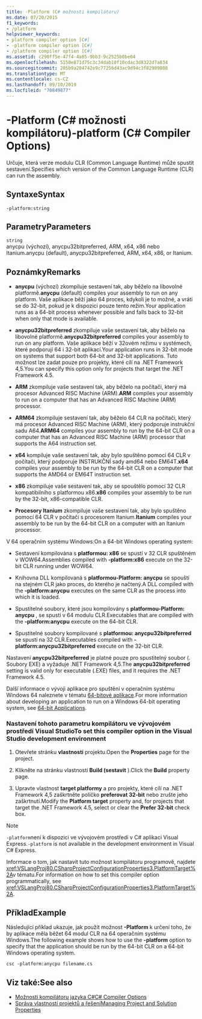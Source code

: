 ```yaml
---
title: -Platform (C# možnosti kompilátoru)
ms.date: 07/20/2015
f1_keywords:
- /platform
helpviewer_keywords:
- platform compiler option [C#]
- -platform compiler option [C#]
- /platform compiler option [C#]
ms.assetid: c290ff5e-47f4-4a85-9bb3-9c2525b0be04
ms.openlocfilehash: 5150e871d75c3c34dab10f10cdac3d8322d7a834
ms.sourcegitcommit: 205b9a204742e9c77256d43ac9d94c3f82909808
ms.translationtype: MT
ms.contentlocale: cs-CZ
ms.lasthandoff: 09/10/2019
ms.locfileid: "70849877"
---
```

# <a name="-platform-c-compiler-options"></a><span data-ttu-id="84f3f-102">-Platform (C# možnosti kompilátoru)</span><span class="sxs-lookup"><span data-stu-id="84f3f-102">-platform (C# Compiler Options)</span></span>

<span data-ttu-id="84f3f-103">Určuje, která verze modulu CLR (Common Language Runtime) může spustit sestavení.</span><span class="sxs-lookup"><span data-stu-id="84f3f-103">Specifies which version of the Common Language Runtime (CLR) can run the assembly.</span></span>

## <a name="syntax"></a><span data-ttu-id="84f3f-104">Syntaxe</span><span class="sxs-lookup"><span data-stu-id="84f3f-104">Syntax</span></span>

```console
-platform:string
```

## <a name="parameters"></a><span data-ttu-id="84f3f-105">Parametry</span><span class="sxs-lookup"><span data-stu-id="84f3f-105">Parameters</span></span>

`string` \
<span data-ttu-id="84f3f-106">anycpu (výchozí), anycpu32bitpreferred, ARM, x64, x86 nebo Itanium.</span><span class="sxs-lookup"><span data-stu-id="84f3f-106">anycpu (default), anycpu32bitpreferred, ARM, x64, x86, or Itanium.</span></span>

## <a name="remarks"></a><span data-ttu-id="84f3f-107">Poznámky</span><span class="sxs-lookup"><span data-stu-id="84f3f-107">Remarks</span></span>

- <span data-ttu-id="84f3f-108">**anycpu** (výchozí) zkompiluje sestavení tak, aby běželo na libovolné platformě.</span><span class="sxs-lookup"><span data-stu-id="84f3f-108">**anycpu** (default) compiles your assembly to run on any platform.</span></span> <span data-ttu-id="84f3f-109">Vaše aplikace běží jako 64 proces, kdykoli je to možné, a vrátí se do 32-bit, pokud je k dispozici pouze tento režim.</span><span class="sxs-lookup"><span data-stu-id="84f3f-109">Your application runs as a 64-bit process whenever possible and falls back to 32-bit when only that mode is available.</span></span>

- <span data-ttu-id="84f3f-110">**anycpu32bitpreferred** zkompiluje vaše sestavení tak, aby běželo na libovolné platformě.</span><span class="sxs-lookup"><span data-stu-id="84f3f-110">**anycpu32bitpreferred** compiles your assembly to run on any platform.</span></span> <span data-ttu-id="84f3f-111">Vaše aplikace běží v 32ovém režimu v systémech, které podporují 64 i 32-bit aplikací.</span><span class="sxs-lookup"><span data-stu-id="84f3f-111">Your application runs in 32-bit mode on systems that support both 64-bit and 32-bit applications.</span></span> <span data-ttu-id="84f3f-112">Tuto možnost lze zadat pouze pro projekty, které cílí na .NET Framework 4,5.</span><span class="sxs-lookup"><span data-stu-id="84f3f-112">You can specify this option only for projects that target the .NET Framework 4.5.</span></span>

- <span data-ttu-id="84f3f-113">**ARM** zkompiluje vaše sestavení tak, aby běželo na počítači, který má procesor Advanced RISC Machine (ARM).</span><span class="sxs-lookup"><span data-stu-id="84f3f-113">**ARM** compiles your assembly to run on a computer that has an Advanced RISC Machine (ARM) processor.</span></span>

- <span data-ttu-id="84f3f-114">**ARM64** zkompiluje sestavení tak, aby běželo 64 CLR na počítači, který má procesor Advanced RISC Machine (ARM), který podporuje instrukční sadu A64.</span><span class="sxs-lookup"><span data-stu-id="84f3f-114">**ARM64** compiles your assembly to run by the 64-bit CLR on a computer that has an Advanced RISC Machine (ARM) processor that supports the A64 instruction set.</span></span>

- <span data-ttu-id="84f3f-115">**x64** kompiluje vaše sestavení tak, aby bylo spuštěno pomocí 64 CLR v počítači, který podporuje INSTRUKČNÍ sady amd64 nebo EM64T.</span><span class="sxs-lookup"><span data-stu-id="84f3f-115">**x64** compiles your assembly to be run by the 64-bit CLR on a computer that supports the AMD64 or EM64T instruction set.</span></span>

- <span data-ttu-id="84f3f-116">**x86** zkompiluje vaše sestavení tak, aby se spouštělo pomocí 32 CLR kompatibilního s platformou x86.</span><span class="sxs-lookup"><span data-stu-id="84f3f-116">**x86** compiles your assembly to be run by the 32-bit, x86-compatible CLR.</span></span>

- <span data-ttu-id="84f3f-117">**Procesory Itanium** zkompiluje vaše sestavení tak, aby bylo spuštěno pomocí 64 CLR v počítači s procesorem Itanium.</span><span class="sxs-lookup"><span data-stu-id="84f3f-117">**Itanium** compiles your assembly to be run by the 64-bit CLR on a computer with an Itanium processor.</span></span>

<span data-ttu-id="84f3f-118">V 64 operačním systému Windows:</span><span class="sxs-lookup"><span data-stu-id="84f3f-118">On a 64-bit Windows operating system:</span></span>

- <span data-ttu-id="84f3f-119">Sestavení kompilována s **platformou: x86** se spustí v 32 CLR spuštěném v WOW64.</span><span class="sxs-lookup"><span data-stu-id="84f3f-119">Assemblies compiled with **-platform:x86** execute on the 32-bit CLR running under WOW64.</span></span>

- <span data-ttu-id="84f3f-120">Knihovna DLL kompilovaná s **platformou-Platform: anycpu** se spouští na stejném CLR jako proces, do kterého je načtený.</span><span class="sxs-lookup"><span data-stu-id="84f3f-120">A DLL compiled with the **-platform:anycpu** executes on the same CLR as the process into which it is loaded.</span></span>

- <span data-ttu-id="84f3f-121">Spustitelné soubory, které jsou kompilovány s **platformou-Platform: anycpu** , se spustí v 64 modulu CLR.</span><span class="sxs-lookup"><span data-stu-id="84f3f-121">Executables that are compiled with the **-platform:anycpu** execute on the 64-bit CLR.</span></span>

- <span data-ttu-id="84f3f-122">Spustitelné soubory kompilované s **platformou: anycpu32bitpreferred** se spustí na 32 CLR.</span><span class="sxs-lookup"><span data-stu-id="84f3f-122">Executables compiled with **-platform:anycpu32bitpreferred** execute on the 32-bit CLR.</span></span>

<span data-ttu-id="84f3f-123">Nastavení **anycpu32bitpreferred** je platné pouze pro spustitelný soubor (. Soubory EXE) a vyžaduje .NET Framework 4,5.</span><span class="sxs-lookup"><span data-stu-id="84f3f-123">The **anycpu32bitpreferred** setting is valid only for executable (.EXE) files, and it requires the .NET Framework 4.5.</span></span>

<span data-ttu-id="84f3f-124">Další informace o vývoji aplikace pro spuštění v operačním systému Windows 64 naleznete v tématu [64-bitové aplikace](../../../framework/64-bit-apps.md).</span><span class="sxs-lookup"><span data-stu-id="84f3f-124">For more information about developing an application to run on a Windows 64-bit operating system, see [64-bit Applications](../../../framework/64-bit-apps.md).</span></span>

### <a name="to-set-this-compiler-option-in-the-visual-studio-development-environment"></a><span data-ttu-id="84f3f-125">Nastavení tohoto parametru kompilátoru ve vývojovém prostředí Visual Studio</span><span class="sxs-lookup"><span data-stu-id="84f3f-125">To set this compiler option in the Visual Studio development environment</span></span>

1. <span data-ttu-id="84f3f-126">Otevřete stránku **vlastností** projektu.</span><span class="sxs-lookup"><span data-stu-id="84f3f-126">Open the **Properties** page for the project.</span></span>

2. <span data-ttu-id="84f3f-127">Klikněte na stránku vlastností **Build (sestavit** ).</span><span class="sxs-lookup"><span data-stu-id="84f3f-127">Click the **Build** property page.</span></span>

3. <span data-ttu-id="84f3f-128">Upravte vlastnost **target platformy** a pro projekty, které cílí na .NET Framework 4,5 zaškrtněte políčko **preferovat 32-bit** nebo zrušte jeho zaškrtnutí.</span><span class="sxs-lookup"><span data-stu-id="84f3f-128">Modify the **Platform target** property and, for projects that target the .NET Framework 4.5, select or clear the **Prefer 32-bit** check box.</span></span>

> [!NOTE]
> <span data-ttu-id="84f3f-129">`-platform`není k dispozici ve vývojovém prostředí v C# aplikaci Visual Express.</span><span class="sxs-lookup"><span data-stu-id="84f3f-129">`-platform` is not available in the development environment in Visual C# Express.</span></span>

<span data-ttu-id="84f3f-130">Informace o tom, jak nastavit tuto možnost kompilátoru programově, najdete <xref:VSLangProj80.CSharpProjectConfigurationProperties3.PlatformTarget%2A>v tématu.</span><span class="sxs-lookup"><span data-stu-id="84f3f-130">For information on how to set this compiler option programmatically, see <xref:VSLangProj80.CSharpProjectConfigurationProperties3.PlatformTarget%2A>.</span></span>

## <a name="example"></a><span data-ttu-id="84f3f-131">Příklad</span><span class="sxs-lookup"><span data-stu-id="84f3f-131">Example</span></span>

<span data-ttu-id="84f3f-132">Následující příklad ukazuje, jak použít možnost **-Platform** k určení toho, že by aplikace měla běžet 64 modul CLR na 64 operačním systému Windows.</span><span class="sxs-lookup"><span data-stu-id="84f3f-132">The following example shows how to use the **-platform** option to specify that the application should be run by the 64-bit CLR on a 64-bit Windows operating system.</span></span>

```console
csc -platform:anycpu filename.cs
```

## <a name="see-also"></a><span data-ttu-id="84f3f-133">Viz také:</span><span class="sxs-lookup"><span data-stu-id="84f3f-133">See also</span></span>

- [<span data-ttu-id="84f3f-134">Možnosti kompilátoru jazyka C#</span><span class="sxs-lookup"><span data-stu-id="84f3f-134">C# Compiler Options</span></span>](index.md)
- [<span data-ttu-id="84f3f-135">Správa vlastností projektů a řešení</span><span class="sxs-lookup"><span data-stu-id="84f3f-135">Managing Project and Solution Properties</span></span>](/visualstudio/ide/managing-project-and-solution-properties)
